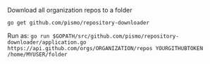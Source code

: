Download all organization repos to a folder

`go get github.com/pismo/repository-downloader`

Run as:
`go run $GOPATH/src/github.com/pismo/repository-downloader/application.go https://api.github.com/orgs/ORGANIZATION/repos YOURGITHUBTOKEN /home/MYUSER/folder`